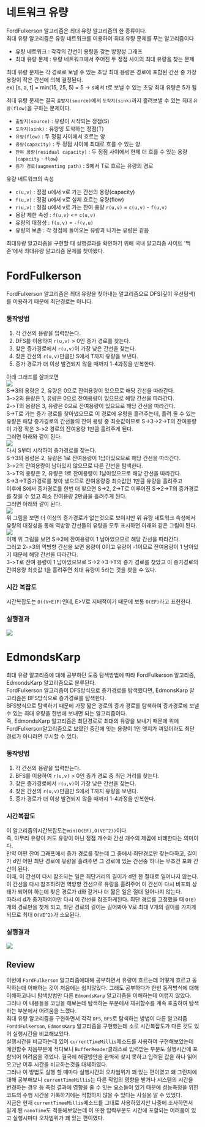 # 네트워크 유량
FordFulkerson 알고리즘은 최대 유량 알고리즘의 한 종류이다.  
최대 유량 알고리즘은 유량 네트워크를 이용하여 최대 유량 문제를 푸는 알고리즘이다  
- 유량 네트워크 : 각각의 간선이 용량을 갖는 방향성 그래프
- 최대 유량 문제 : 유량 네트워크에서 주어진 두 정점 사이의 최대 유량을 찾는 문제
  
최대 유량 문제는 각 경로로 보낼 수 있는 초당 최대 용량은 경로에 포함된 간선 중 가장 용량이 작은 간선에 의해 결정된다.  
ex) [s, a, t] = min(15, 25, 5) = 5 -> s에서 t로 보낼 수 있는 초당 최대 유량은 5가 됨  
  
최대 유량 문제는 결국 `출발지(source)`에서 `도착지(sink)`까지 흘려보낼 수 있는 최대 `유량(flow)`을 구하는 문제이다.  
- `출발지(source)` : 유량이 시작되는 정점(S)
- `도착지(sink)` : 유량잉 도착하는 정점(T)
- `유량(flow)` : 두 정점 사이에서 흐르는 양
- `용량(capacity)` : 두 정점 사이에 최대로 흐를 수 있는 양
- `잔여 용량(residual capacity)` : 두 정점 사이에서 현제 더 흐를 수 있는 용량 (`capacity` - `flow`)
- `증가 경로(augmenting path)` : S에서 T로 흐르는 유량의 경로
  
유량 네트워크의 속성
- `c(u,v)` : 정점 u에서 v로 가는 간선의 용량(capacity)
- `f(u,v)` : 정점 u에서 v로 실제 흐르는 유량(flow)
- `r(u,v)` : 정점 u에서 v로 가는 잔여 용량 `r(u,v)` = `c(u,v)` - `f(u,v)`
- 용량 제한 속성 : `f(u,v)` <= `c(u,v)`
- 유량의 대칭성 : `f(u,v)` = `-f(v,u)`
- 유량의 보존 : 각 정점에 들어오는 유량과 나가는 유량은 같음
  
최대유량 알고리즘을 구현할 때 실행결과를 확인하기 위해 국내 알고리즘 사이트 '백준'에서 최대유량 알고리즘 문제를 찾아봤다.  

# FordFulkerson
FordFulkerson 알고리즘은 최대 유량을 찾아내는 알고리즘으로 DFS(깊이 우선탐색)를 이용하기 때문에 최단경로는 아니다.  
  
### 동작방법   
1. 각 간선의 용량을 입력받는다.
2. DFS를 이용하여 `r(u,v)` > 0인 증가 경로를 찾는다.
3. 찾은 증가경로에서 `r(u,v)`이 가장 낮은 간선을 찾는다.
4. 찾은 간선의 `r(u,v)`만큼만 S에서 T까지 유량을 보낸다.
5. 증가 경로가 더 이상 발견되지 않을 때까지 1-4과정을 반복한다.
  
아래 그래프를 살펴보면  
![](https://user-images.githubusercontent.com/101320758/165692128-1416946a-0e9f-4b74-81af-8cc4c142db6e.png)  
S->3의 용량은 2, 유량은 0으로 잔여용량이 있으므로 해당 간선을 따라간다.  
3->2의 용량은 1, 유량은 0으로 잔여용량이 있으므로 해당 간선을 따라간다.  
2->T의 용량은 3, 유량은 0으로 잔여용량이 있으므로 해당 간선을 따라간다.  
S->T로 가는 증가 경로를 찾아냈으므로 이 경로에 유량을 흘려주는데, 흘려 줄 수 있는 유량은 해당 증가경로의 간선들의 잔여 용량 중 최솟값이므로 S->3->2->T의 잔여용량이 가장 작은 3->2 경로의 잔여용량 1만큼 흘려주게 된다.  
그러면 아래와 같이 된다.  
![](https://user-images.githubusercontent.com/101320758/165692216-d5527972-f913-4d7d-b434-35e0aaa95a2a.png)  
다시 S부터 시작하여 증가경로를 찾는다.  
S->3의 용량은 2, 유량은 1로 잔여용량이 1남아있으므로 해당 간선을 따라간다.  
3->2의 잔여용량이 남아있지 않으므로 다른 간선을 탐색한다.  
3->T의 용량은 2, 유량은 1로 잔여용량이 1남아있으므로 해당 간선을 따라간다.  
S->3->T증가경로를 찾아 냈으므로 잔여용량중 최솟값인 1만큼 유량을 흘려주고  
이후에 S에서 증가경로를 한번 더 찾으면 S->2, 2->T로 이루어진 S->2->T의 증가경로를 찾을 수 있고 최소 잔여용량 2만큼을 흘려주게 된다.  
그러면 아래와 같이 된다.  
![](https://user-images.githubusercontent.com/101320758/165692234-dd0a6b91-ad05-471f-8a83-76a7a0efdc65.png)  
위 그림을 보면 더 이상의 증가경로가 없는것으로 보이지만 위 유량 네트워크 속성에서 유량의 대칭성을 통해 역방향 간선들의 유량을 모두 표시하면 아래와 같은 그림이 된다.  
![](https://user-images.githubusercontent.com/101320758/165692753-f115d5ba-3bba-42fb-b794-3f4ce0552c4d.jpg)  
이제 위 그림을 보면 S->2에 잔여용량이 1 남아있으므로 해당 간선을 따라간다.  
그러고 2->3의 역방향 간선을 보면 용량이 0이고 유량이 -1이므로 잔여용량이 1 남아있기 때문에 해당 간선을 따라간다.  
3->T로 잔여 용량이 1 남아있으므로 S->2->3->T의 증가 경로를 찾았고 이 증가경로의 잔여용량 최솟값 1을 흘려주면 최대 유량이 5라는 것을 찾을 수 있다.  
### 시간 복잡도  
시간복잡도는 `O((V+E)F)`인데, E>V로 지배적이기 때문에 보통 `O(EF)`라고 표현한다.  

### 실행결과  
![](https://user-images.githubusercontent.com/101320758/165711078-145344fe-7506-473d-b5fc-1711ec6ac26c.png)  
  
# EdmondsKarp  
최대 유량 알고리즘에 대해 공부하던 도중 탐색방법에 따라 FordFulkerson 알고리즘, EdmondsKarp 알고리즘으로 분류된다.  
FordFulkerson 알고리즘이 DFS방식으로 증가경로를 탐색했다면, EdmonsKarp 알고리즘은 BFS방식으로 증가경로를 탐색한다.  
BFS방식으로 탐색하기 때문에 가장 짧은 경로의 증가 경로를 탐색하여 증가경로에 보낼 수 있는 최대 유량을 한번에 보내면 되는 알고리즘이다.  
즉, EdmondsKarp 알고리즘은 최단경로로 최대의 유량을 보내기 때문에 위에 FordFulkerson알고리즘으로 보였던 중간에 잇는 용량이 1인 엣지가 껴있더라도 최단경로가 아니라면 무시할 수 있다.  
  
### 동작방법  
1. 각 간선의 용량을 입력받는다.
2. BFS를 이용하여 `r(u,v)` > 0인 증가 경로 중 최단 거리를 찾는다.
3. 찾은 증가경로에서 `r(u,v)`이 가장 낮은 간선을 찾는다.
4. 찾은 간선의 `r(u,v)`만큼만 S에서 T까지 유량을 보낸다.
5. 증가 경로가 더 이상 발견되지 않을 때까지 1-4과정을 반복한다.

### 시간복잡도  
이 알고리즘의시간복잡도는`min(O(EF),O(VE^2))`이다.  
즉, 아무리 유량이 커도 유량이 아닌 정점 개수와 간선 개수의 제곱에 비례한다는 의미이다.  
만약 어떤 잔여 그래프에서 증가 경로를 찾는데 그 중에서 최단경로만 찾는다하고, 길이가 d인 어떤 최단 경로에 유량을 흘려주면 그 경로에 있는 간선중 하나는 무조건 포화 간산이 된다.  
이때, 이 간선이 다시 참조되는 일은 최단거리의 길이가 d인 한 절대로 일어나지 않는다.  
이 간선을 다시 참조하려면 역방향 간선으로 유량을 흘려주어 이 간선이 다시 비포화 상태가 되어야 하는데 찾은 경로가 d와 같거나 더 짧은 일은 절대 일어나지 않는다.  
따라서 d가 증가하여야만 다시 이 간선을 참조하게된다. 최단 경로를 고정했을 때 `O(E)`개의 경로만을 찾게 되고, 최단 경로의 길이는 길어봐야 V로 최대 V개의 길이를 가지게 되므로 최대 `O(VE^2)`가 소요된다.  

### 실행결과  
![](https://user-images.githubusercontent.com/101320758/165711198-a038a79a-feb5-49a6-81a0-4a72e49aa27c.png)  
  
## Review  
이번에 `FordFulkerson` 알고리즘에대해 공부하면서 유량이 흐르는데 어떻게 흐르고 동작하는데 이해하는 것이 처음에는 쉽지않았다. 그래도 공부하다가 한번 동작방식에 대해 이해하고나니 탐색방법만 다른 `EdmondsKarp` 알고리즘을 이해하는데 어렵지 않았다.  
그러나 이 내용들을 코딩을 해보는데 탐색하는 부분에서 재귀함수를 계속 호출하여 탐색하는 부분에서 어려움을 느꼈다.  
최대 유량 알고리즘을 구현하면서 각각 `DFS`, `BFS`로 탐색하는 방법이 다른 알고리즘 `ForddFulkerson`, `EdmonsKarp` 알고리즘을 구현했는데 소로 시간복잡도가 다른 것도 있어 실행시간을 비교해보았다.  
실행시간을 비교하는데 있어 `currentTimeMillis`메소드를 사용하여 구현해보았는데 메인함수 처음부분에 적다보니 `BufferReader`클래스로 입력받는 부분도 실행시간에 포함되어 어려음을 겪었다. 결국에 해결방안을 완벽히 찾지 못하고 입력된 값을 하나 읽어오고난 이후 시간을 비교하는것을 대체하였다.  
그러나 이 방법도 실행 할 때마다 실행시간의 오차범위가 꽤 있는 편이였고 왜 그런지에 대해 공부해보니 `currentTimeMillis`는 다른 작업의 영향을 받거나 시스템의 시간을 변경하는 경우 등 측정 결과에 영향을 줄 수 잇는 요소들이 있기 때문에 성능측정을 위한 코드의 수행 시간을 기록하기에는 적합하지 않을 수 있다는 사실을 알 수 있었다.  
지금은 현재 `currentTimeeMillis`메소드를 그대로 사용하였지만 나중에 조사하면서 알게 된 `nanoTime`도 적용해보았는데 이 또한 입력부분도 시간에 포함되는 어려움이 있고 실행시마다 오차범위가 꽤 있는 편이였다.  

